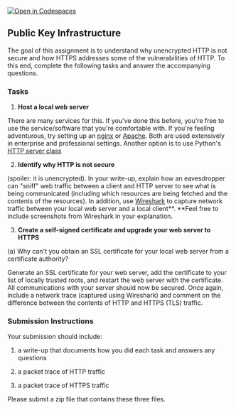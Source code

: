 [![Open in Codespaces](https://classroom.github.com/assets/launch-codespace-2972f46106e565e64193e422d61a12cf1da4916b45550586e14ef0a7c637dd04.svg)](https://classroom.github.com/open-in-codespaces?assignment_repo_id=20928368)
## Public Key Infrastructure

The goal of this assignment is to understand why unencrypted HTTP is not
secure and how HTTPS addresses some of the vulnerabilities of HTTP. To
this end, complete the following tasks and answer the accompanying
questions. 

### Tasks

1. **Host a local web server**

There are many services for this. If you\'ve done this before, you\'re free to
use the service/software that you\'re comfortable with. If you\'re feeling
adventurous, try setting up an [nginx](https://www.nginx.com/) or
[Apache](https://httpd.apache.org/). Both are used extensively in enterprise
and professional settings. Another option is to use Python's [HTTP server
class](https://docs.python.org/3/library/http.server.html)


2. **Identify why HTTP is not secure**

(spoiler: it is unencrypted). In your write-up, explain how an
eavesdropper can \"sniff\" web traffic between a client and HTTP server
to see what is being communicated (including which resources are being
fetched and the contents of the resources). In addition, use
[Wireshark](https://www.wireshark.org/)
to capture network traffic between your local web server
and a local client**. **Feel free to include screenshots from Wireshark
in your explanation. 

3. **Create a self-signed certificate and upgrade your web server to
HTTPS**

(a) Why can\'t you obtain an SSL certificate for your local web
server from a certificate authority? 

Generate an SSL certificate for your web server, add the certificate to
your list of locally trusted roots, and restart the web server with the
certificate. All communications with your server should now be secured.
Once again, include a network trace (captured using Wireshark) and
comment on the difference between the contents of HTTP and HTTPS (TLS)
traffic. 

### Submission Instructions

Your submission should include:

1. a write-up that documents how you did each task and answers any
questions

2. a packet trace of HTTP traffic

3. a packet trace of HTTPS traffic

Please submit a zip file that contains these three files. 

